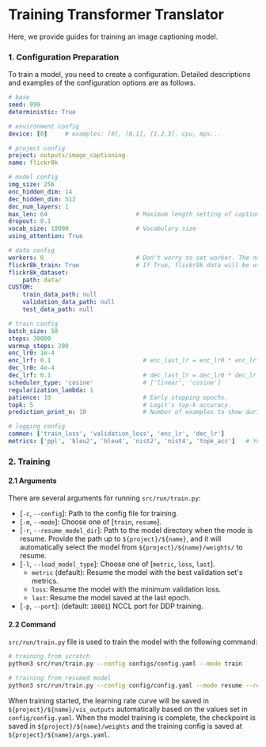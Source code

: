 # Training Transformer Translator
Here, we provide guides for training an image captioning model.

### 1. Configuration Preparation
To train a model, you need to create a configuration.
Detailed descriptions and examples of the configuration options are as follows.

```yaml
# base
seed: 999
deterministic: True

# environment config
device: [0]     # examples: [0], [0,1], [1,2,3], cpu, mps... 

# project config
project: outputs/image_captioning
name: flickr8k

# model config
img_size: 256
enc_hidden_dim: 14
dec_hidden_dim: 512
dec_num_layers: 1
max_len: 64                         # Maximum length setting of captions
dropout: 0.1
vocab_size: 10000                   # Vocabulary size
using_attention: True

# data config
workers: 0                          # Don't worry to set worker. The number of workers will be set automatically according to the batch size.
flickr8k_train: True                # If True, flickr8k data will be used
flickr8k_dataset:
    path: data/
CUSTOM:
    train_data_path: null
    validation_data_path: null
    test_data_path: null

# train config
batch_size: 50
steps: 30000
warmup_steps: 200
enc_lr0: 1e-4
enc_lrf: 0.1                          # enc_last_lr = enc_lr0 * enc_lrf
dec_lr0: 4e-4
dec_lrf: 0.1                          # dec_last_lr = dec_lr0 * dec_lrf
scheduler_type: 'cosine'              # ['linear', 'cosine']
regularization_lambda: 1
patience: 10                          # Early stopping epochs.
topk: 5                               # Logit's top-k accuracy.
prediction_print_n: 10                # Number of examples to show during inference.

# logging config
common: ['train_loss', 'validation_loss', 'enc_lr', 'dec_lr']
metrics: ['ppl', 'bleu2', 'bleu4', 'nist2', 'nist4', 'topk_acc']   # You can add more metrics after implements metric validation codes
```


### 2. Training
#### 2.1 Arguments
There are several arguments for running `src/run/train.py`:
* [`-c`, `--config`]: Path to the config file for training.
* [`-m`, `--mode`]: Choose one of [`train`, `resume`].
* [`-r`, `--resume_model_dir`]: Path to the model directory when the mode is resume. Provide the path up to `${project}/${name}`, and it will automatically select the model from `${project}/${name}/weights/` to resume.
* [`-l`, `--load_model_type`]: Choose one of [`metric`, `loss`, `last`].
    * `metric` (default): Resume the model with the best validation set's metrics.
    * `loss`: Resume the model with the minimum validation loss.
    * `last`: Resume the model saved at the last epoch.
* [`-p`, `--port`]: (default: `10001`) NCCL port for DDP training.


#### 2.2 Command
`src/run/train.py` file is used to train the model with the following command:
```bash
# training from scratch
python3 src/run/train.py --config configs/config.yaml --mode train

# training from resumed model
python3 src/run/train.py --config config/config.yaml --mode resume --resume_model_dir ${project}/${name}
```

When training started, the learning rate curve will be saved in `${project}/${name}/vis_outputs` automatically based on the values set in `config/config.yaml`.
When the model training is complete, the checkpoint is saved in `${project}/${name}/weights` and the training config is saved at `${project}/${name}/args.yaml`.